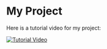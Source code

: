 # My Project

Here is a tutorial video for my project:

[![Tutorial Video](http://img.youtube.com/vi/dQw4w9WgXcQ/0.jpg)](https://www.youtube.com/watch?v=Fho8p-8soPg)
